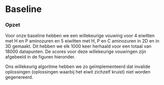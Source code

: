 # Baseline

### Opzet

Voor onze baseline hebben we een willekeurige vouwing voor 4 eiwitten met H en P aminozuren en 5 eiwitten met H, P en C aminozuren in 2D en in 3D gemaakt. Dit hebben we elk 1000 keer herhaald voor een totaal van 18000 datapunten. De scores voor deze willekeurige vouwingen zijn afgebeeld in de figuren hieronder.

Ons willekeurig algoritme hebben we zo geïmplementeerd dat invalide oplossingen (oplossingen waarbij het eiwit zichzelf kruist) niet worden gegenereerd.
